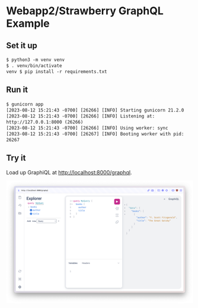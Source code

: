 # Webapp2/Strawberry GraphQL Example

## Set it up

```
$ python3 -m venv venv
$ . venv/bin/activate
venv $ pip install -r requirements.txt
```

## Run it

```
$ gunicorn app
[2023-08-12 15:21:43 -0700] [26266] [INFO] Starting gunicorn 21.2.0
[2023-08-12 15:21:43 -0700] [26266] [INFO] Listening at: http://127.0.0.1:8000 (26266)
[2023-08-12 15:21:43 -0700] [26266] [INFO] Using worker: sync
[2023-08-12 15:21:43 -0700] [26267] [INFO] Booting worker with pid: 26267
```

## Try it

Load up GraphiQL at [http://localhost:8000/graphql](http://localhost:8000/graphql).

<img src="https://github.com/rwatkins/webapp2_graphql/raw/main/graphiql.png">
